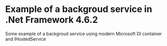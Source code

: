 # Example of a backgroud service in .Net Framework 4.6.2

Some example of a backgroud service using modern Microsoft DI container and IHostedService